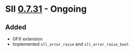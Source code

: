 # Sll [0.7.31] - Ongoing

## Added

- GFX extension
- Implemented `sll_error_raise` and `sll_error_raise_bool`

[0.7.31]: https://github.com/sl-lang/sll/compare/sll-v0.7.30...main
